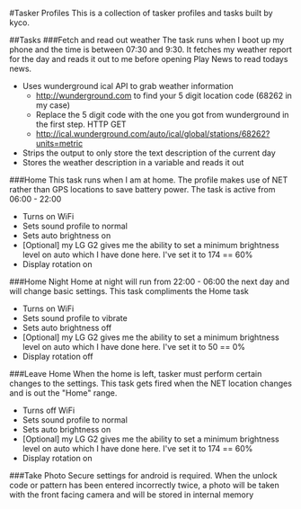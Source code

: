 #Tasker Profiles
This is a collection of tasker profiles and tasks built by kyco.

##Tasks
###Fetch and read out weather
The task runs when I boot up my phone and the time is between 07:30 and 9:30.
It fetches my weather report for the day and reads it out to me before opening
Play News to read todays news.

- Uses wunderground ical API to grab weather information
    - http://wunderground.com to find your 5 digit location code (68262 in my case)
    - Replace the 5 digit code with the one you got from wunderground in the first step. HTTP GET
    - http://ical.wunderground.com/auto/ical/global/stations/68262?units=metric
- Strips the output to only store the text description of the current day
- Stores the weather description in a variable and reads it out

###Home
This task runs when I am at home. The profile makes use of NET rather than GPS locations to save battery power.
The task is active from 06:00 - 22:00

- Turns on WiFi
- Sets sound profile to normal
- Sets auto brightness on
- [Optional] my LG G2 gives me the ability to set a minimum brightness level on auto which I have done here. I've set it to 174 == 60%
- Display rotation on

###Home Night
Home at night will run from 22:00 - 06:00 the next day and will change basic settings. This task compliments the Home task

- Turns on WiFi
- Sets sound profile to vibrate
- Sets auto brightness off
- [Optional] my LG G2 gives me the ability to set a minimum brightness level on auto which I have done here. I've set it to 50 == 0%
- Display rotation off

###Leave Home
When the home is left, tasker must perform certain changes to the settings.
This task gets fired when the NET location changes and is out the "Home" range.

- Turns off WiFi
- Sets sound profile to normal
- Sets auto brightness on
- [Optional] my LG G2 gives me the ability to set a minimum brightness level on auto which I have done here. I've set it to 174 == 60%
- Display rotation on

###Take Photo
Secure settings for android is required. When the unlock code or pattern has been entered incorrectly twice, a photo will be taken with the front facing camera and will be stored in internal memory
